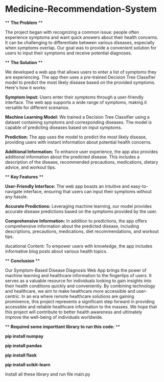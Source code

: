 # Medicine-Recommendation-System

** **The Problem** **

The project began with recognizing a common issue: people often experience symptoms and want quick answers about their health concerns. It can be challenging to differentiate between various diseases, especially when symptoms overlap. Our goal was to provide a convenient solution for users to input their symptoms and receive potential diagnoses.

** **The Solution** **

We developed a web app that allows users to enter a list of symptoms they are experiencing. The app then uses a pre-trained Decision Tree Classifier model to predict the most likely disease based on the provided symptoms. Here's how it works:

**Symptom Input:** Users enter their symptoms through a user-friendly interface. The web app supports a wide range of symptoms, making it versatile for different scenarios.

**Machine Learning Model:** We trained a Decision Tree Classifier using a dataset containing symptoms and corresponding diseases. The model is capable of predicting diseases based on input symptoms.

**Prediction:** The app uses the model to predict the most likely disease, providing users with instant information about potential health concerns.

**Additional Information:** To enhance user experience, the app also provides additional information about the predicted disease. This includes a description of the disease, recommended precautions, medications, dietary advice, and workout tips.

** **Key Features** **

**User-Friendly Interface:** The web app boasts an intuitive and easy-to-navigate interface, ensuring that users can input their symptoms without any hassle.

**Accurate Predictions:** Leveraging machine learning, our model provides accurate disease predictions based on the symptoms provided by the user.

**Comprehensive Information:** In addition to predictions, the app offers comprehensive information about the predicted disease, including descriptions, precautions, medications, diet recommendations, and workout tips.

ducational Content: To empower users with knowledge, the app includes informative blog posts about various health topics.

** **Conclusion** **

Our Symptom-Based Disease Diagnosis Web App brings the power of machine learning and healthcare information to the fingertips of users. It serves as a valuable resource for individuals looking to gain insights into their health conditions quickly and conveniently. By combining technology and healthcare, we aim to make healthcare more accessible and user-centric. In an era where remote healthcare solutions are gaining prominence, this project represents a significant step forward in providing accessible and reliable healthcare information to the masses. We hope that this project will contribute to better health awareness and ultimately improve the well-being of individuals worldwide.

** **Required some importtant library to run this code:** **

**pip install numpay**

**pip install pandas**

**pip install flask**

**pip install scikit-learn**


Install all these library and run file main.py
